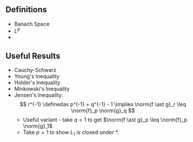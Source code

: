 ## Definitions

- Banach Space
- $L^p$
-

## Useful Results
- Cauchy-Schwarz
- Young's Inequality
- Holder's Inequality
- Minkowski's Inequality
- Jensen's Inequality:
$$
r^{-1} \definedas p^{-1} + q^{-1} - 1 \implies \norm{f \ast g}_r \leq \norm{f}_p \norm{g}_q
$$
  - Useful variant - take $q = 1$ to get $\norm{f \ast g}_p \leq \norm{f}_p \norm{g}_1$
  - Take $p=1$ to show $L_1$ is closed under $\ast$.

